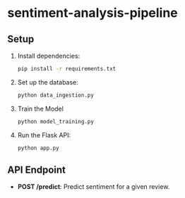 # sentiment-analysis-pipeline

## Setup
1. Install dependencies:
   ```bash
   pip install -r requirements.txt
2. Set up the database:
    ```bash
    python data_ingestion.py
3. Train the Model
    ```bash
    python model_training.py
4. Run the Flask API:
    ```bash 
    python app.py
 ## API Endpoint
- **POST /predict**: Predict sentiment for a given review.
